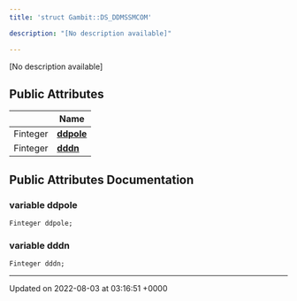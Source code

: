 ```yaml
---
title: 'struct Gambit::DS_DDMSSMCOM'

description: "[No description available]"

---
```









[No description available]

## Public Attributes

|                | Name           |
| -------------- | -------------- |
| Finteger | **[ddpole](/documentation/code/darkbit_development/classes/structgambit_1_1ds__ddmssmcom/#variable-ddpole)**  |
| Finteger | **[dddn](/documentation/code/darkbit_development/classes/structgambit_1_1ds__ddmssmcom/#variable-dddn)**  |

## Public Attributes Documentation

### variable ddpole

```
Finteger ddpole;
```


### variable dddn

```
Finteger dddn;
```


-------------------------------

Updated on 2022-08-03 at 03:16:51 +0000